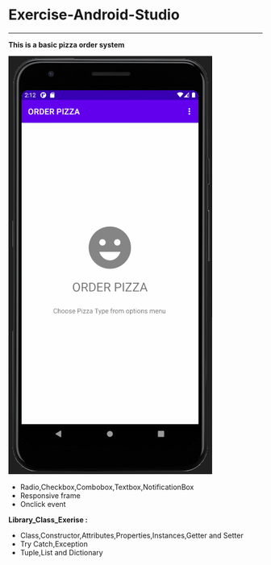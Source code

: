 # Exercise-Android-Studio
-------------------------
**This is a basic pizza order system**
 
![Tkinter_Gui_Exercise.py](./app/src/main/res/drawable/order_pizza.gif?raw=true)
* Radio,Checkbox,Combobox,Textbox,NotificationBox
* Responsive frame
* Onclick event

**Library_Class_Exerise :**
* Class,Constructor,Attributes,Properties,Instances,Getter and Setter
* Try Catch,Exception
* Tuple,List and Dictionary
